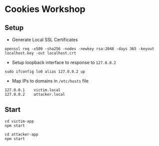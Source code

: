 # Cookies Workshop

## Setup

- Generate Local SSL Certificates

```shell
openssl req -x509 -sha256 -nodes -newkey rsa:2048 -days 365 -keyout localhost.key -out localhost.crt
```

- Setup loopback interface to response to `127.0.0.2`

```shell
sudo ifconfig lo0 alias 127.0.0.2 up
```

- Map IPs to domains in `/etc/hosts` file

```shell
127.0.0.1    victim.local
127.0.0.2    attacker.local
```

## Start

```shell
cd victim-app
npm start
```

```shell
cd attacker-app
npm start
```
